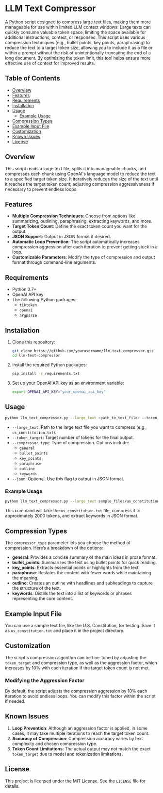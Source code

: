 
# LLM Text Compressor

A Python script designed to compress large text files, making them more manageable for use within limited LLM context windows. Large texts can quickly consume valuable token space, limiting the space available for additional instructions, context, or responses. This script uses various compression techniques (e.g., bullet points, key points, paraphrasing) to reduce the text to a target token size, allowing you to include it as a file or within a prompt without the risk of unintentionally truncating the end of a long document. By optimizing the token limit, this tool helps ensure more effective use of context for improved results.

## Table of Contents
- [Overview](#overview)
- [Features](#features)
- [Requirements](#requirements)
- [Installation](#installation)
- [Usage](#usage)
  - [Example Usage](#example-usage)
- [Compression Types](#compression-types)
- [Example Input File](#example-input-file)
- [Customization](#customization)
- [Known Issues](#known-issues)
- [License](#license)

## Overview

This script reads a large text file, splits it into manageable chunks, and compresses each chunk using OpenAI's language model to reduce the text to a specified target token size. It iteratively reduces the size of the text until it reaches the target token count, adjusting compression aggressiveness if necessary to prevent endless loops.

## Features

- **Multiple Compression Techniques**: Choose from options like summarizing, outlining, paraphrasing, extracting keywords, and more.
- **Target Token Count**: Define the exact token count you want for the output.
- **JSON Support**: Output in JSON format if desired.
- **Automatic Loop Prevention**: The script automatically increases compression aggression after each iteration to prevent getting stuck in a loop.
- **Customizable Parameters**: Modify the type of compression and output format through command-line arguments.

## Requirements

- Python 3.7+
- OpenAI API key
- The following Python packages:
  - `tiktoken`
  - `openai`
  - `argparse`

## Installation

1. Clone this repository:
    ```bash
    git clone https://github.com/yourusername/llm-text-compressor.git
    cd llm-text-compressor
    ```

2. Install the required Python packages:
    ```bash
    pip install -r requirements.txt
    ```

3. Set up your OpenAI API key as an environment variable:
    ```bash
    export OPENAI_API_KEY="your_openai_api_key"
    ```

## Usage

```bash
python llm_text_compressor.py --large_text <path_to_text_file> --token_target <token_count> --compressor_type <type> [--json]
```

- `--large_text`: Path to the large text file you want to compress (e.g., `us_constitution.txt`).
- `--token_target`: Target number of tokens for the final output.
- `--compressor_type`: Type of compression. Options include:
  - `general`
  - `bullet_points`
  - `key_points`
  - `paraphrase`
  - `outline`
  - `keywords`
- `--json`: Optional. Use this flag to output in JSON format.

### Example Usage

```bash
python llm_text_compressor.py --large_text sample_files/us_constitution.txt --token_target 2000 --compressor_type keywords --json
```

This command will take the `us_constitution.txt` file, compress it to approximately 2000 tokens, and extract keywords in JSON format.

## Compression Types

The `compressor_type` parameter lets you choose the method of compression. Here’s a breakdown of the options:

- **general**: Provides a concise summary of the main ideas in prose format.
- **bullet_points**: Summarizes the text using bullet points for quick reading.
- **key_points**: Extracts essential points or highlights from the text.
- **paraphrase**: Restates the content with fewer words while maintaining the meaning.
- **outline**: Creates an outline with headlines and subheadings to capture the structure of the text.
- **keywords**: Distills the text into a list of keywords or phrases representing the core content.

## Example Input File

You can use a sample text file, like the U.S. Constitution, for testing. Save it as `us_constitution.txt` and place it in the project directory.

## Customization

The script's compression algorithm can be fine-tuned by adjusting the `token_target` and compression type, as well as the aggression factor, which increases by 10% with each iteration if the target token count is not met.

### Modifying the Aggression Factor
By default, the script adjusts the compression aggression by 10% each iteration to avoid endless loops. You can modify this factor within the script if needed.

## Known Issues

1. **Loop Prevention**: Although an aggression factor is applied, in some cases, it may take multiple iterations to reach the target token count.
2. **Accuracy of Compression**: Compression accuracy varies by text complexity and chosen compression type.
3. **Token Count Limitations**: The actual output may not match the exact `token_target` due to model and tokenization limitations.

## License

This project is licensed under the MIT License. See the `LICENSE` file for details.

